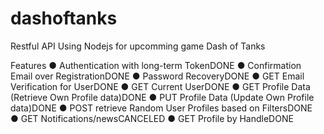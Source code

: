 # dashoftanks
Restful API Using Nodejs for upcomming game Dash of Tanks

Features
● Authentication with long-term TokenDONE 
● Confirmation Email over RegistrationDONE 
● Password RecoveryDONE 
● GET Email Verification for UserDONE 
● GET Current UserDONE 
● GET Profile Data​ (Retrieve Own Profile data)DONE 
● PUT Profile Data​ (Update Own Profile data)DONE 
● POST retrieve Random User Profiles based on FiltersDONE  
● GET Notifications/newsCANCELED 
● GET Profile by HandleDONE 
